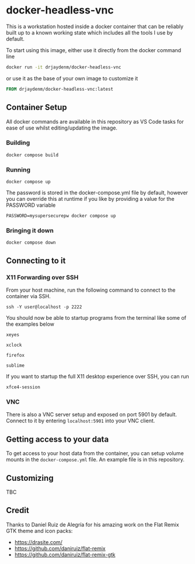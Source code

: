 # docker-headless-vnc

This is a workstation hosted inside a docker container that can be reliably built up to a known working state which includes all the tools I use by default.

To start using this image, either use it directly from the docker command line

```bash
docker run -it drjaydenm/docker-headless-vnc
```

or use it as the base of your own image to customize it

```dockerfile
FROM drjaydenm/docker-headless-vnc:latest
```

## Container Setup

All docker commands are available in this repository as VS Code tasks for ease of use whilst editing/updating the image.

### Building

`docker compose build`

### Running

`docker compose up`

The password is stored in the docker-compose.yml file by default, however you can override this at runtime if you like by providing a value for the PASSWORD variable

`PASSWORD=mysupersecurepw docker compose up`

### Bringing it down

`docker compose down`

## Connecting to it

### X11 Forwarding over SSH

From your host machine, run the following command to connect to the container via SSH.

`ssh -Y user@localhost -p 2222`

You should now be able to startup programs from the terminal like some of the examples below

`xeyes`

`xclock`

`firefox`

`sublime`

If you want to startup the full X11 desktop experience over SSH, you can run

`xfce4-session`

### VNC

There is also a VNC server setup and exposed on port 5901 by default. Connect to it by entering `localhost:5901` into your VNC client.

## Getting access to your data

To get access to your host data from the container, you can setup volume mounts in the `docker-compose.yml` file. An example file is in this repository.

## Customizing

TBC

## Credit

Thanks to Daniel Ruiz de Alegría for his amazing work on the Flat Remix GTK theme and icon packs:

* https://drasite.com/
* https://github.com/daniruiz/flat-remix
* https://github.com/daniruiz/flat-remix-gtk